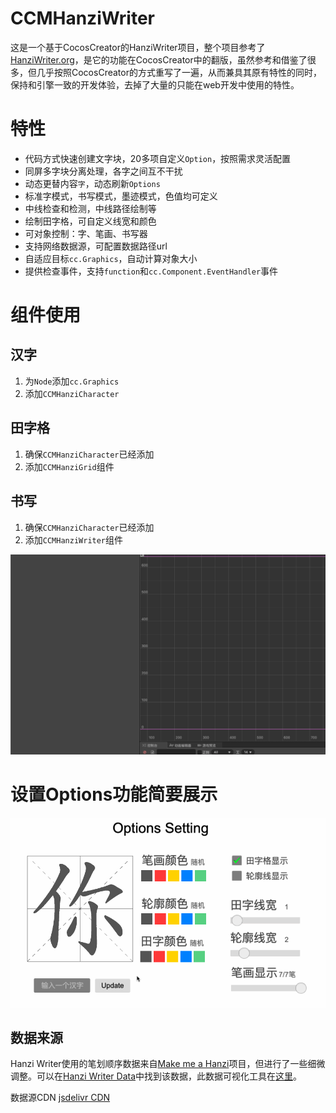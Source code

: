# CCMHanziWriter

这是一个基于CocosCreator的HanziWriter项目，整个项目参考了[HanziWriter.org](https://hanziwriter.org/)，是它的功能在CocosCreator中的翻版，虽然参考和借鉴了很多，但几乎按照CocosCreator的方式重写了一遍，从而兼具其原有特性的同时，保持和引擎一致的开发体验，去掉了大量的只能在web开发中使用的特性。

# 特性

- 代码方式快速创建文字块，20多项自定义`Option`，按照需求灵活配置
- 同屏多字块分离处理，各字之间互不干扰
- 动态更替内容`字`，动态刷新`Options`
- 标准字模式，书写模式，墨迹模式，色值均可定义
- 中线检查和检测，中线路径绘制等
- 绘制田字格，可自定义线宽和颜色
- 可对象控制：字、笔画、书写器
- 支持网络数据源，可配置数据路径url
- 自适应目标`cc.Graphics`，自动计算对象大小
- 提供检查事件，支持`function`和`cc.Component.EventHandler`事件

# 组件使用

## 汉字

1. 为`Node`添加`cc.Graphics`
1. 添加`CCMHanziCharacter`

## 田字格

1. 确保`CCMHanziCharacter`已经添加
1. 添加`CCMHanziGrid`组件

## 书写

1. 确保`CCMHanziCharacter`已经添加
1. 添加`CCMHanziWriter`组件

![image](./screenshot/hanziwriter2.gif)

# 设置Options功能简要展示

![image](./screenshot/hanziwriter1.gif)

## 数据来源

Hanzi Writer使用的笔划顺序数据来自[Make me a Hanzi](https://github.com/skishore/makemeahanzi)项目，但进行了一些细微调整。可以在[Hanzi Writer Data](https://github.com/chanind/hanzi-writer-data)中找到该数据，此数据可视化工具在[这里](https://chanind.github.io/hanzi-writer-data)。

数据源CDN [jsdelivr CDN](https://www.jsdelivr.com/package/npm/hanzi-writer-data)